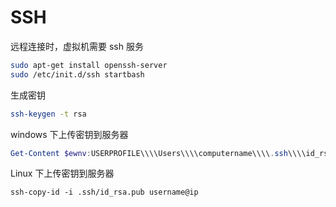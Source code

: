 # SSH

远程连接时，虚拟机需要 ssh 服务

```bash
sudo apt-get install openssh-server
sudo /etc/init.d/ssh startbash
```

生成密钥

```bash
ssh-keygen -t rsa
```

windows 下上传密钥到服务器

```powershell
Get-Content $ewnv:USERPROFILE\\\\Users\\\\computername\\\\.ssh\\\\id_rsa.pub | ssh username@ip "cat >> .ssh/authorized_keys"
```

Linux 下上传密钥到服务器

```
ssh-copy-id -i .ssh/id_rsa.pub username@ip
```









